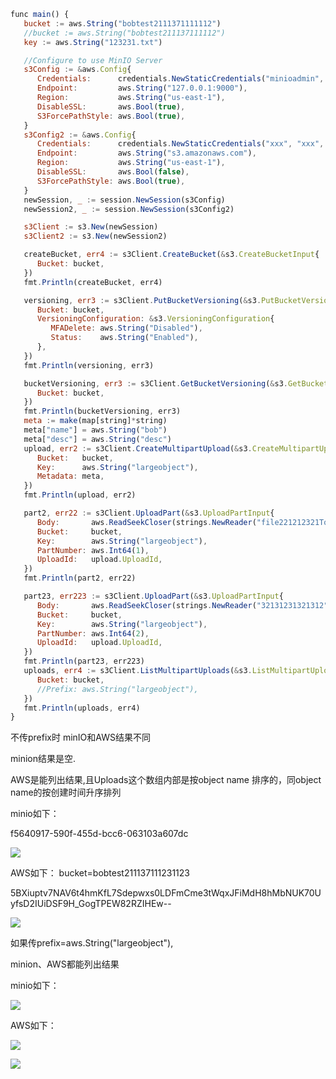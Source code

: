 

```javascript
func main() {
   bucket := aws.String("bobtest2111371111112")
   //bucket := aws.String("bobtest211137111112")
   key := aws.String("123231.txt")

   //Configure to use MinIO Server
   s3Config := &aws.Config{
      Credentials:      credentials.NewStaticCredentials("minioadmin", "minioadmin", ""),
      Endpoint:         aws.String("127.0.0.1:9000"),
      Region:           aws.String("us-east-1"),
      DisableSSL:       aws.Bool(true),
      S3ForcePathStyle: aws.Bool(true),
   }
   s3Config2 := &aws.Config{
      Credentials:      credentials.NewStaticCredentials("xxx", "xxx", ""),
      Endpoint:         aws.String("s3.amazonaws.com"),
      Region:           aws.String("us-east-1"),
      DisableSSL:       aws.Bool(false),
      S3ForcePathStyle: aws.Bool(true),
   }
   newSession, _ := session.NewSession(s3Config)
   newSession2, _ := session.NewSession(s3Config2)

   s3Client := s3.New(newSession)
   s3Client2 := s3.New(newSession2)

   createBucket, err4 := s3Client.CreateBucket(&s3.CreateBucketInput{
      Bucket: bucket,
   })
   fmt.Println(createBucket, err4)

   versioning, err3 := s3Client.PutBucketVersioning(&s3.PutBucketVersioningInput{
      Bucket: bucket,
      VersioningConfiguration: &s3.VersioningConfiguration{
         MFADelete: aws.String("Disabled"),
         Status:    aws.String("Enabled"),
      },
   })
   fmt.Println(versioning, err3)

   bucketVersioning, err3 := s3Client.GetBucketVersioning(&s3.GetBucketVersioningInput{
      Bucket: bucket,
   })
   fmt.Println(bucketVersioning, err3)
   meta := make(map[string]*string)
   meta["name"] = aws.String("bob")
   meta["desc"] = aws.String("desc")
   upload, err2 := s3Client.CreateMultipartUpload(&s3.CreateMultipartUploadInput{
      Bucket:   bucket,
      Key:      aws.String("largeobject"),
      Metadata: meta,
   })
   fmt.Println(upload, err2)

   part2, err22 := s3Client.UploadPart(&s3.UploadPartInput{
      Body:       aws.ReadSeekCloser(strings.NewReader("file221212321ToUpload")),
      Bucket:     bucket,
      Key:        aws.String("largeobject"),
      PartNumber: aws.Int64(1),
      UploadId:   upload.UploadId,
   })
   fmt.Println(part2, err22)

   part23, err223 := s3Client.UploadPart(&s3.UploadPartInput{
      Body:       aws.ReadSeekCloser(strings.NewReader("32131231321312")),
      Bucket:     bucket,
      Key:        aws.String("largeobject"),
      PartNumber: aws.Int64(2),
      UploadId:   upload.UploadId,
   })
   fmt.Println(part23, err223)
   uploads, err4 := s3Client.ListMultipartUploads(&s3.ListMultipartUploadsInput{
      Bucket: bucket,
      //Prefix: aws.String("largeobject"),
   })
   fmt.Println(uploads, err4)
}
```



不传prefix时 minIO和AWS结果不同

minion结果是空.

AWS是能列出结果,且Uploads这个数组内部是按object name 排序的，同object name的按创建时间升序排列



minio如下：

f5640917-590f-455d-bcc6-063103a607dc

![](https://gitee.com/hxc8/images6/raw/master/img/202407190005471.jpg)



AWS如下： bucket=bobtest211137111231123

5BXiuptv7NAV6t4hmKfL7Sdepwxs0LDFmCme3tWqxJFiMdH8hMbNUK70UyfsD2IUiDSF9H_GogTPEW82RZIHEw--

![](https://gitee.com/hxc8/images6/raw/master/img/202407190005580.jpg)





如果传prefix=aws.String("largeobject"),

minion、AWS都能列出结果



minio如下：

![](https://gitee.com/hxc8/images6/raw/master/img/202407190005875.jpg)

AWS如下：

![](https://gitee.com/hxc8/images6/raw/master/img/202407190005969.jpg)











![](https://gitee.com/hxc8/images6/raw/master/img/202407190005990.jpg)

